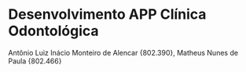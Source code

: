 # Desenvolvimento APP Clínica Odontológica
Antônio Luiz Inácio Monteiro de Alencar {802.390}, Matheus Nunes de Paula {802.466}
